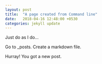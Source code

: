 ```yaml
---
layout: post
title:  "A page created from Command line"
date:   2018-04-16 12:48:00 +0530
categories: jekyll update
---
```

Just do as I do...

Go to _posts. Create a markdown file. 

Hurray! You got a new post.
